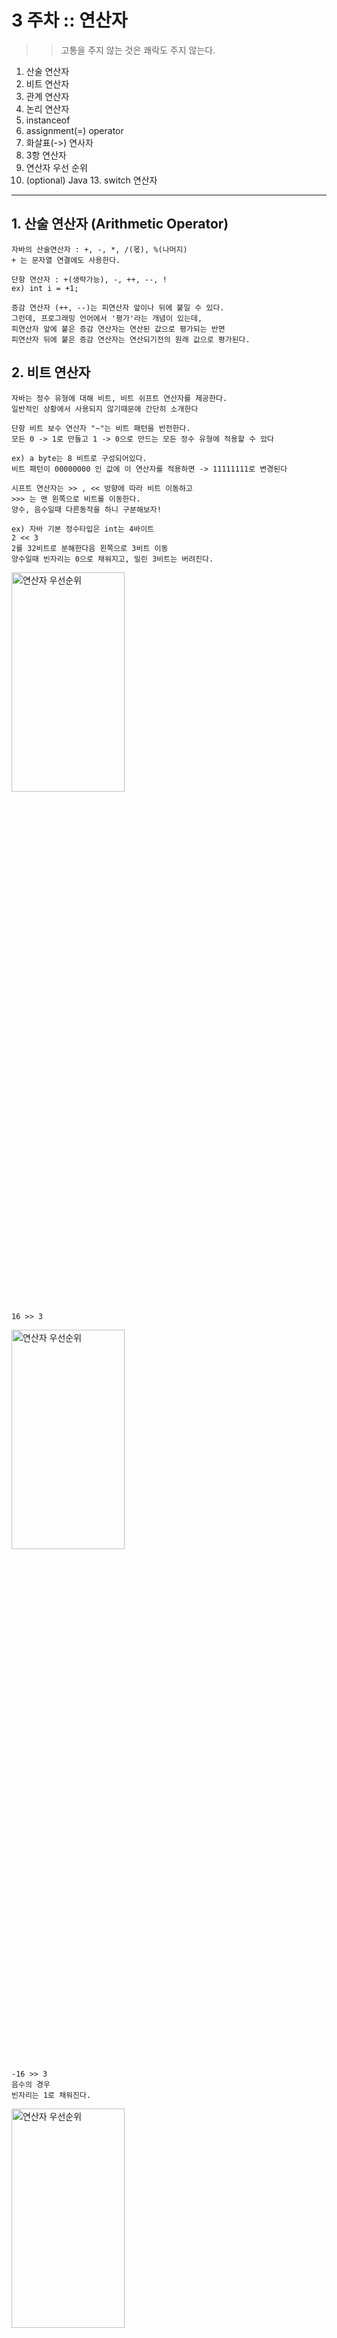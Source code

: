 # 3 주차 :: 연산자

> > 고통을 주지 않는 것은 쾌락도 주지 않는다.

1. 산술 연산자
2. 비트 연산자
3. 관계 연산자
4. 논리 연산자
5. instanceof
6. assignment(=) operator
7. 화살표(->) 연사자
8. 3항 연산자
9. 연산자 우선 순위
10. (optional) Java 13. switch 연산자

---

## 1. 산술 연산자 (Arithmetic Operator)
    자바의 산술연산자 : +, -, *, /(몫), %(나머지)
    + 는 문자열 연결에도 사용한다.

    단항 연산자 : +(생략가능), -, ++, --, !
    ex) int i = +1;
    
    증감 연산자 (++, --)는 피연산자 앞이나 뒤에 붙일 수 있다.
    그런데, 프로그래밍 언어에서 '평가'라는 개념이 있는데,
    피연산자 앞에 붙은 증감 연산자는 연산된 값으로 평가되는 반면 
    피연산자 뒤에 붙은 증감 연산자는 연산되기전의 원래 값으로 평가된다. 

## 2. 비트 연산자
    자바는 정수 유형에 대해 비트, 비트 쉬프트 연산자를 제공한다. 
    일반적인 상황에서 사용되지 않기때문에 간단히 소개한다

    단항 비트 보수 연산자 "~"는 비트 패턴을 반전한다.
    모든 0 -> 1로 만들고 1 -> 0으로 만드는 모든 정수 유형에 적용할 수 았다
    
    ex) a byte는 8 비트로 구성되어있다. 
    비트 패턴이 00000000 인 값에 이 연산자를 적용하면 -> 11111111로 변경된다

    시프트 연산자는 >> , << 방향에 따라 비트 이동하고  
    >>> 는 맨 왼쪽으로 비트를 이동한다. 
    양수, 음수일때 다른동작을 하니 구분해보자!
    
    ex) 자바 기본 정수타입은 int는 4바이트
    2 << 3 
    2를 32비트로 분해한다음 왼쪽으로 3비트 이동
    양수일때 빈자리는 0으로 채워지고, 밀린 3비트는 버려진다.
<img src="https://github.com/accidentlywoo/TIL/blob/main/images/2<<3.png" width="60%" height="30%" display="inline-block" alt="연산자 우선순위"/>

    16 >> 3
<img src="https://github.com/accidentlywoo/TIL/blob/main/images/16>>3.png" width="60%" height="30%" display="inline-block" alt="연산자 우선순위"/>

    -16 >> 3
    음수의 경우 
    빈자리는 1로 채워진다.
<img src="https://github.com/accidentlywoo/TIL/blob/main/images/-16>>3.png" width="60%" height="30%" display="inline-block" alt="연산자 우선순위"/>

    -16 >>> 3
    오직 자바에만 있는 연산. 
    >>와 다르게 양수 음수 상관없이 무조건 0으로 빈칸이 채워진다.
 <img src="https://github.com/accidentlywoo/TIL/blob/main/images/-16>>>3.png" width="60%" height="30%" display="inline-block" alt="연산자 우선순위"/>   

    비트 & 연산자는 비트 and 연산을 수행

    비트 ^ 연산자는 비트 배타적 or 연산 수행 (short cut 없는 or연산인듯)

    비트 | 연산자는 비트 포함 or 연산을 수행

## 3. equality and Relational Operators
    동등과 관계 연산자는 값이 큰지 작은지 등을 비교하고, 
    primitive 타입의 값에서 사용한다.

    == : 동등비교
    != : 같지 않음 비교
    > : 초과 비교
    >= : 이상 비교
    < : 미만 비교
    <= : 이하 비교

## 4. 논리 연산자
    &&와 || 연산자는 boolean 값에서 Conditional-AND와 Conditional-OR 연산을 실행한다.
    이 연산자는 "short-circuiting"이 존재한다.

    && 에서 "short-circuiting"
    (1)ture && (2)false :: (1),(2) 모두 평가 후 false반환
    (1)false && (2)true :: (1)이 false이기 때문에 구문 평가를 종료하고 false반환

    || 에서 "short-circuiting"
    (1)ture && (2)false :: (1)이 true이기 때문에 구문 평가를 종료하고 true반환
    (1)false && (2)true :: (1),(2) 모두 평가 후 true반환
    (1)false && (2)false :: (1),(2) 모두 평가 후 false반환

## 5. instanceof (The Type Comparison Operator instanceof)
    instanceof 연산자는 객체를 특정 타입과 비교한다. 
    사용자는 클래스, 서브클래스, 특정 인터페이스를 구현하는 클래스의 객체인지 확인할 수 있다.

    이 연산자는 Java 11에서 deprecated되었다. 
    클래스 이름으로만 타입을 검증하는 것이 정확하지 않기 때문에(다른 패키지 같은 이름 클래스 생성 가능),
    FQCN(Full Qualify ClassName :: 패키지 경로 포함한 클래스명) 타입체크를 권장하고 있다.
    (관련 자료 찾기*) 

[Java 11 Deprecated API](https://docs.oracle.com/en/java/javase/11/docs/api/deprecated-list.html)

## 6. assignment(=) operator
    할당 연산자는 말 그대로 할당해주는 연산자이다.
    이 연산자는 Object에 참조값을 할당할 수 있다. 

## 7. 화살표(->) 연사자
    화살표 연산자는 람다식을 표햔한다.
    람다식은 매개변수의 데이터 유형을 생략할 수 있다.
    또, 매개변수가 하나일 경우 괄호를 생략할 수 있다.

    단일 표현식을 지정하면 Java 런타임 표현식을 평가 한 다음 해당 값을 반환한다.
```
p -> {
    return p.getGendrt() == Person.Sex.MALE
    && p.getAge() >= 18
    && p.getAge() <= 25;
}
```
    return문은 표현식이 아니다. 그래서 람다식에서 구문을 {}로 묶어야 한다.
    그러나 void 메서드는 {}로 안묶어도 된다.
    아래는 유효한 람다식이다.
```
email -> System.out.println(email);
```

## 8. 3항 연산자(ternary conditional operator)
    if-else 구문에서 사용할 수 있다.

```
booleanExpression ? expression1 : expression2
```

## 9. 연산자 우선 순위
<img src="https://github.com/accidentlywoo/TIL/blob/main/images/operator.png" width="30%" height="30%" display="inline-block" alt="연산자 우선순위"/>

## 10. (optional) Java 13. switch 연산자
    기존 switch 문은 그대로 존재하고, Java 12부터 switch 연산자가 추가된것
    헷갈리지 말자!

    Java 12는 switch 표현식과 마찬가지로 단일 값으로 평가되고 명령문에서 사용할 수 있는 표현식을 도입했다.
    또한 break 명령문이 필요하지 않은 '화살표' 레이블을 도입했다..
    Java 13은 switch 식에 yield를 도입했다.

```
public enum Day { SUNDAY, MONDAY, TUESDAY,
    WEDNESDAY, THURSDAY, FRIDAY, SATURDAY; } // base 
```
    
```
int numLetters = 0;
    Day day = Day.WEDNESDAY;
    switch (day) {
        case MONDAY:
        case FRIDAY:
        case SUNDAY:
            numLetters = 6;
            break;
        case TUESDAY:
            numLetters = 7;
            break;
        case THURSDAY:
        case SATURDAY:
            numLetters = 8;
            break;
        case WEDNESDAY:
            numLetters = 9;
            break;
        default:
            throw new IllegalStateException("Invalid day: " + day);
    }
    System.out.println(numLetters);
```

    java 12에서 switch 구문을 표현식으로 쓸 수 있어졌다. 
```
Day day = Day.WEDNESDAY;    
    System.out.println(
        switch (day) {
            case MONDAY, FRIDAY, SUNDAY -> 6;
            case TUESDAY                -> 7;
            case THURSDAY, SATURDAY     -> 8;
            case WEDNESDAY              -> 9;
            default -> throw new IllegalStateException("Invalid day: " + day);
        }
    ); 
```
    값을 대입할 수 있다.
```
 int numLetters = 0;
    Day day = Day.WEDNESDAY;
    switch (day) {
        case MONDAY, FRIDAY, SUNDAY -> numLetters = 6;
        case TUESDAY                -> numLetters = 7;
        case THURSDAY, SATURDAY     -> numLetters = 8;
        case WEDNESDAY              -> numLetters = 9;
        default -> throw new IllegalStateException("Invalid day: " + day);
    };
    System.out.println(numLetters);
```

    Java 13에서 yeild명령문이 도입된다. 화살표 표현말고 : 을 사용해도되지만, -> 가 더 우아해 보인다.
```
 int numLetters = switch (day) {
        case MONDAY, FRIDAY, SUNDAY -> {
            System.out.println(6);
            yield 6;
        }
        case TUESDAY -> {
            System.out.println(7);
            yield 7;
        }
        case THURSDAY, SATURDAY -> {
            System.out.println(8);
            yield 8;
        }
        case WEDNESDAY -> {
            System.out.println(9);
            yield 9;
        }
        default -> {
            throw new IllegalStateException("Invalid day: " + day);
        }
    };  
```

### 참고 사이트
- [공홈 Java8 Tutorials](https://docs.oracle.com/javase/tutorial/java/nutsandbolts/datatypes.html)
- [공홈 Java13 Tutorials](https://docs.oracle.com/en/java/javase/13/language/switch-expressions.html)
- [코딩 팩토리 : 비트 쉬프트](https://coding-factory.tistory.com/521)